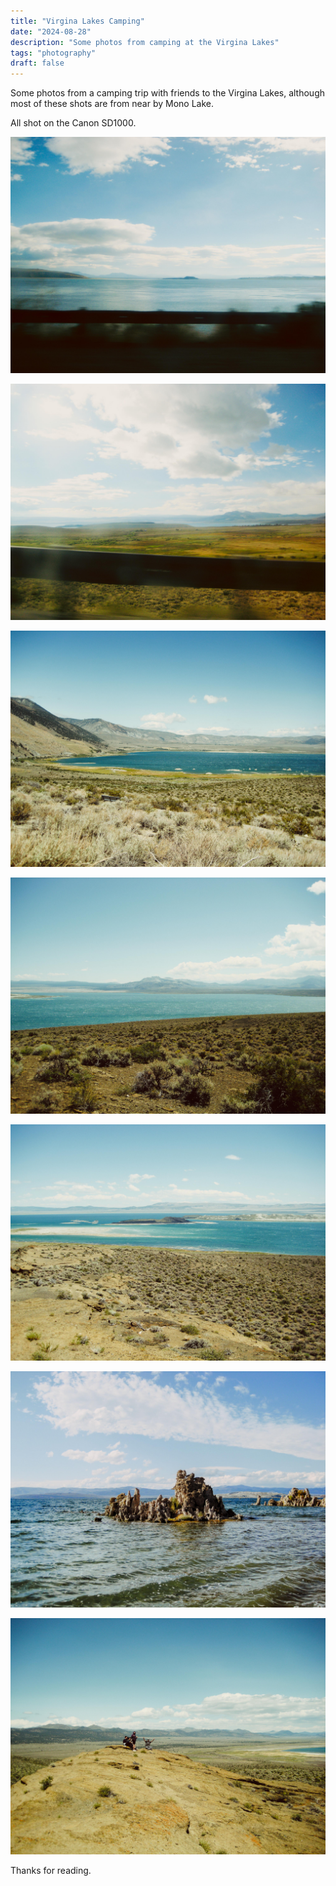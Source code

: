 ```yaml
---
title: "Virgina Lakes Camping"
date: "2024-08-28"
description: "Some photos from camping at the Virgina Lakes"
tags: "photography"
draft: false
---
```


Some photos from a camping trip with friends to the Virgina Lakes, although most of these shots are from near by Mono Lake. 

All shot on the Canon SD1000.

![camping photo](/images/2024/camping-1.jpg)

![camping photo](/images/2024/camping-2.jpg)

![camping photo](/images/2024/camping-3.jpg)

![camping photo](/images/2024/camping-4.jpg)

![camping photo](/images/2024/camping-5.jpg)

![camping photo](/images/2024/camping-6.jpg)

![camping photo](/images/2024/camping-7.jpg)

Thanks for reading.

